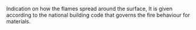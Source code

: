 ﻿Indication on how the flames spread around the surface, It is given according to the national building code that governs the fire behaviour for materials.